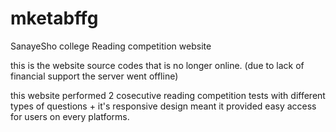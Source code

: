# mketabffg
 SanayeSho college Reading competition website


this is the website source codes that is no longer online.
(due to lack of financial support the server went offline)

this website performed 2 cosecutive reading competition tests with different types of questions + it's responsive design meant it provided easy access for users on every platforms.